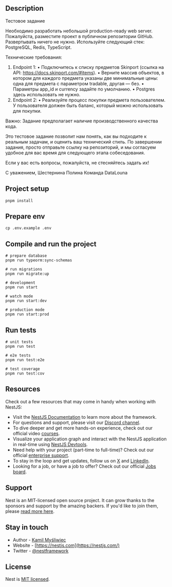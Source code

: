 ## Description
Тестовое задание

Необходимо разработать небольшой production-ready web server. Пожалуйста, разместите проект в публичном репозитории GitHub. Развертывать ничего не нужно. Используйте следующий стек: PostgreSQL, Redis, TypeScript.

Технические требования:

1. Endpoint 1:
• Подключитесь к списку предметов Skinport (ссылка на API: https://docs.skinport.com/#items).
• Верните массив объектов, в котором для каждого предмета указаны две минимальные цены: одна для предмета с параметром tradable, другая — без.
• Параметры app_id и currency задайте по умолчанию.
• Postgres здесь использовать не нужно.
2. Endpoint 2:
• Реализуйте процесс покупки предмета пользователем. У пользователя должен быть баланс, который можно использовать для покупки.

Важно: Задание предполагает наличие производственного качества кода.

Это тестовое задание позволит нам понять, как вы подходите к реальным задачам, и оценить ваш технический стиль. По завершении задания, просто отправьте ссылку на репозиторий, и мы согласуем удобное для вас время для следующего этапа собеседования.

Если у вас есть вопросы, пожалуйста, не стесняйтесь задать их!

С уважением,
Шестернина Полина
Команда DataLouna

## Project setup

```shell
pnpm install
```

## Prepare env
```shell
cp .env.example .env
```

## Compile and run the project

```shell
# prepare database
pnpm run typeorm:sync-schemas

# run migrations
pnpm run migrate:up

# development
pnpm run start

# watch mode
pnpm run start:dev

# production mode
pnpm run start:prod
```

## Run tests

```shell
# unit tests
pnpm run test

# e2e tests
pnpm run test:e2e

# test coverage
pnpm run test:cov
```

## Resources

Check out a few resources that may come in handy when working with NestJS:

- Visit the [NestJS Documentation](https://docs.nestjs.com) to learn more about the framework.
- For questions and support, please visit our [Discord channel](https://discord.gg/G7Qnnhy).
- To dive deeper and get more hands-on experience, check out our official video [courses](https://courses.nestjs.com/).
- Visualize your application graph and interact with the NestJS application in real-time using [NestJS Devtools](https://devtools.nestjs.com).
- Need help with your project (part-time to full-time)? Check out our official [enterprise support](https://enterprise.nestjs.com).
- To stay in the loop and get updates, follow us on [X](https://x.com/nestframework) and [LinkedIn](https://linkedin.com/company/nestjs).
- Looking for a job, or have a job to offer? Check out our official [Jobs board](https://jobs.nestjs.com).

## Support

Nest is an MIT-licensed open source project. It can grow thanks to the sponsors and support by the amazing backers. If you'd like to join them, please [read more here](https://docs.nestjs.com/support).

## Stay in touch

- Author - [Kamil Myśliwiec](https://twitter.com/kammysliwiec)
- Website - [https://nestjs.com](https://nestjs.com/)
- Twitter - [@nestframework](https://twitter.com/nestframework)

## License

Nest is [MIT licensed](https://github.com/nestjs/nest/blob/master/LICENSE).
